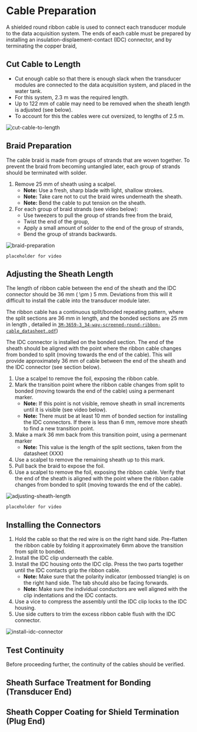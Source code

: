 # Cable Preparation

A shielded round ribbon cable is used to connect each transducer module to the data acquisition system. The ends of each cable must be prepared by installing an insulation-displaement-contact (IDC) connector, and by terminating the copper braid,

## Cut Cable to Length

* Cut enough cable so that there is enough slack when the transducer modules are connected to the data acquisition system, and placed in the water tank.
* For this system, 2.3 m was the required length.
* Up to 122 mm of cable may need to be removed when the sheath length is adjusted (see below).
* To account for this the cables were cut oversized, to lengths of 2.5 m.

![cut-cable-to-length](img/cable-preparation/cut-cable-to-length.svg)

## Braid Preparation

The cable braid is made from groups of strands that are woven together. To prevent the braid from becoming untangled later, each group of strands should be terminated with solder.

1. Remove 25 mm of sheath using a scalpel.
    - **Note:** Use a fresh, sharp blade with light, shallow strokes.
    - **Note:** Take care not to cut the braid wires underneath the sheath. 
    - **Note:** Bend the cable to put tension on the sheath.
2. For each group of braid strands (see video below):
    - Use tweezers to pull the group of strands free from the braid,
    - Twist the end of the group,
    - Apply a small amount of solder to the end of the group of strands,
    - Bend the group of strands backwards.

![braid-preparation](img/cable-preparation/braid-preparation.svg)

` placeholder for video `

## Adjusting the Sheath Length

The length of ribbon cable between the end of the sheath and the IDC connector should be 36 mm \( \pm \) 5 mm. Deviations from this will it difficult to install the cable into the transducer module later.

The ribbon cable has a continuous split/bonded repeating pattern, where the split sections are 36 mm in length, and the bonded sections are 25 mm in length , detailed in [`3M-3659-3_34-way-screened-round-ribbon-cable_datasheet.pdf`](https://github.com/morganjroberts/open-UST/blob/main/hardware-distribution/technical-datasheets/3M-3659-3_34-way-screened-round-ribbon-cable_datasheet.pdf))

The IDC connector is installed on the bonded section. The end of the sheath should be aligned with the point where the ribbon cable changes from bonded to split (moving towards the end of the cable). This will provide approximately 36 mm of cable between the end of the sheath and the IDC connector (see section below). 

1. Use a scalpel to remove the foil, exposing the ribbon cable.
2. Mark the transition point where the ribbon cable changes from split to bonded (moving towards the end of the cable) using a permenant marker.
    - **Note:** If this point is not visible, remove sheath in small increments until it is visible (see video below).
    - **Note:** There must be at least 10 mm of bonded section for installing the IDC connectors. If there is less than 6 mm, remove more sheath to find a new transition point.
3. Make a mark 36 mm back from this transition point, using a permenant marker
    - **Note:** This value is the length of the split sections, taken from the datasheet (XXX)
4. Use a scalpel to remove the remaining sheath up to this mark.
5. Pull back the braid to expose the foil.
6. Use a scalpel to remove the foil, exposing the ribbon cable. Verify that the end of the sheath is aligned with the point where the ribbon cable changes from bonded to split (moving towards the end of the cable).

![adjusting-sheath-length](img/cable-preparation/adjusting-sheath-length.svg)

` placeholder for video `

## Installing the Connectors

1. Hold the cable so that the red wire is on the right hand side. Pre-flatten the ribbon cable by folding it approximately 6mm above the transition from split to bonded.
2. Install the IDC clip underneath the cable. 
3. Install the IDC housing onto the IDC clip. Press the two parts together until the IDC contacts grip the ribbon cable.
    * **Note:** Make sure that the polarity indicator (embossed triangle) is on the right hand side. The tab should also be facing forwards.
    * **Note:** Make sure the individual conductors are well aligned with the clip indentations and the IDC contacts.
4. Use a vice to compress the assembly until the IDC clip locks to the IDC housing.
5. Use side cutters to trim the excess ribbon cable flush with the IDC connector.

![install-idc-connector](img/cable-preparation/install-idc-connector.svg)

## Test Continuity

Before proceeding further, the continuity of the cables should be verified.

## Sheath Surface Treatment for Bonding (Transducer End)

## Sheath Copper Coating for Shield Termination (Plug End)
